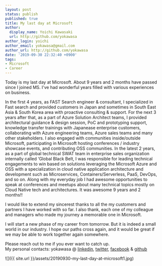 ```yaml
---
layout: post
status: publish
published: true
title: My last day at Microsoft
author:
  display_name: Yoichi Kawasaki
  url: http://github.com/yokawasa
author_login: yoichi
author_email: yokawasa@gmail.com
author_url: http://github.com/yokawasa
date: '2019-09-30 22:32:40 +0900'
tags:
- Microsoft
- Career
---
```


Today is my last day at Microsoft. 
About 9 years and 2 months have passed since I joined MS. I've had wonderful years filled with various experiences on business.

In the first 4 years, as FAST Search engineer & consultant, I specialized in Fast search and provided customers in Japan and sometimes in South East Asia & South Korea area with proactive consulting & support. For the next 3 years after that, as a part of Azure Solution Architect teams, I provided architectural guidance & design session, PoC and prototyping support, knowledge transfer trainings with Japanease enterprise customers, collaborating with Azure engineering teams, Azure sales teams and many other stakeholders. I also engaged with communities inside/outside Microsoft, participating in Microsoft hosting conferences / industry showcase events, and contributing OSS communities. In the latest 2 years, as a part of global technical SWAT team in enterprise sales organization internally called ‘Global Black Belt, I was responsible for leading technical engagements to win based on solutions leveraging the Microsoft Azure and OSS with a specialization in cloud native application architecture and development such as Microservices, Containers/Serverless, PaaS, DevOps, and so on. Along with my everyday job I had awesome opportunities to speak at conferences and meetups about many technical topics mostly on Cloud Native tech and architectures.  It was awesome 9 years and 2 months!!

I would like to extend my sincerest thanks to all the my customers and partners I have worked with so far. I also thank, each one of my colleague and managers who made my journey a memorable one in Microsoft. 

I will start a new phase of my career from tomorrow. But it is indeed a small world in our industry. I hope our paths cross again, and it would be great if we may be able to work together again somewhere. 

Please reach out to me if you ever want to catch up.  
My personal contacts: yokawasa @ [linkedin](https://www.linkedin.com/in/yokawasa/), [twitter](https://twitter.com/yokawasa), [facebook](https://facebook.com/yokawasa) & [github](https://github.com/yokawasa)

![]({{ site.url }}/assets/20190930-my-last-day-at-microsoft1.jpg)
